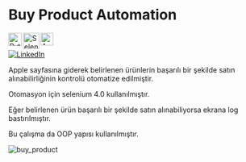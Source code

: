 # Buy Product Automation

[<img align="left" alt="Python" width="26px" src="https://upload.wikimedia.org/wikipedia/commons/thumb/c/c3/Python-logo-notext.svg/1200px-Python-logo-notext.svg.png" />][python]
[<img align="left" alt="Selenium" width="32px" src="https://seeklogo.com/images/S/selenium-logo-DB9103D7CF-seeklogo.com.png" />][selenium]
[<img align="left" alt="Apple" width="25px" src="https://upload.wikimedia.org/wikipedia/commons/thumb/7/74/Apple_logo_dark_grey.svg/1724px-Apple_logo_dark_grey.svg.png" />][apple]

<br><br>
[![LinkedIn](https://img.shields.io/badge/LinkedIn-blue?style=flat&logo=linkedin)](https://www.linkedin.com/in/furkan-kaya-782888229/)
<br>


Apple sayfasına giderek belirlenen ürünlerin başarılı bir şekilde satın alınabilirliğinin kontrolü otomatize edilmiştir.

Otomasyon için selenium 4.0 kullanılmıştır.

Eğer belirlenen ürün başarılı bir şekilde satın alınabiliyorsa ekrana log bastırılmıştır.

Bu çalışma da OOP yapısı kullanılmıştır.

![buy_product](https://user-images.githubusercontent.com/100238138/166943925-1abac369-c75e-48fc-94ca-2db22f99696d.png)


[python]: https://www.python.org/
[selenium]: https://www.selenium.dev/
[apple]: https://www.apple.com/tr/

